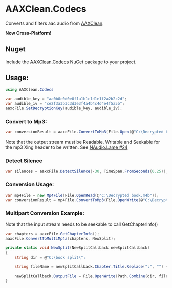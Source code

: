 # AAXClean.Codecs
Converts and filters aac audio from [AAXClean](https://github.com/Mbucari/AAXClean).

**Now Cross-Platform!**

## Nuget
Include the [AAXClean.Codecs](https://www.nuget.org/packages/AAXClean.Codecs/) NuGet package to your project.

## Usage:

```C#
using AAXClean.Codecs

var audible_key = "aa0b0c0d0e0f1a1b1c1d1e1f2a2b2c2d";
var audible_iv = "ce2f3a3b3c3d3e3f4a4b4c4d4e4f5a5b";
aaxcFile.SetDecryptionKey(audible_key, audible_iv);
```
### Convert to Mp3:
```C#
var conversionResult = aaxcFile.ConvertToMp3(File.Open(@"C:\Decrypted book.mp3", FileMode.OpenOrCreate, FileAccess.ReadWrite));
```
Note that the output stream must be Readable, Writable and Seekable for the mp3 Xing header to be written. See [NAudio.Lame #24](https://github.com/Corey-M/NAudio.Lame/issues/24)

### Detect Silence
```C#
var silences = aaxcFile.DetectSilence(-30, TimeSpan.FromSeconds(0.25));
```


### Conversion Usage:
```C#
var mp4File = new Mp4File(File.OpenRead(@"C:\Decrypted book.m4b"));
var conversionResult = mp4File.ConvertToMp3(File.OpenWrite(@"C:\Decrypted book.mp3"));
```
### Multipart Conversion Example:
Note that the input stream needs to be seekable to call GetChapterInfo()


```C#
var chapters = aaxcFile.GetChapterInfo();
aaxcFile.ConvertToMultiMp4a(chapters, NewSplit);
            
private static void NewSplit(NewSplitCallback newSplitCallback)
{
	string dir = @"C:\book split\";

	string fileName = newSplitCallback.Chapter.Title.Replace(":", "") + ".m4b";

	newSplitCallback.OutputFile = File.OpenWrite(Path.Combine(dir, fileName));
}
```
